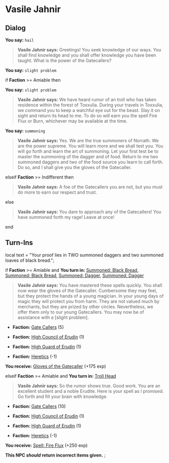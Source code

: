 # Vasile Jahnir



## Dialog

**You say:** `hail`



>**Vasile Jahnir says:** Greetings!  You seek knowledge of our ways. You shall find knowledge and you shall offer knowledge you have been taught.  What is the power of the Gatecallers?

**You say:** `slight problem`



if **Faction** >= Amiable then 



**You say:** `slight problem`





>**Vasile Jahnir says:** We have heard rumor of an troll who has taken residence within the forest of Toxxulia. During your travels in Toxxulia, we command you to keep a watchful eye out for the beast. Slay it on sight and return its head to me. To do so will earn you the spell Fire Flux or Burn, whichever may be available at the time.



**You say:** `summoning`





>**Vasile Jahnir says:** Yes. We are the true summoners of Norrath. We are the power supreme. You will learn more and we shall test you. You will go forth and learn the art of summoning. Let your first test be to master the summoning of the dagger and of food. Return to me two summoned daggers and two of the food source you learn to call forth. Do so, and I shall give you the gloves of the Gatecaller.





elseif **Faction** >= Indifferent then



>**Vasile Jahnir says:** A foe of the Gatecallers you are not, but you must do more to earn our respect and trust.


else



>**Vasile Jahnir says:** You dare to approach any of the Gatecallers! You have summoned forth my rage! Leave at once!




end

## Turn-Ins



local text = "Your proof lies in TWO summoned daggers and two summoned loaves of black bread.";


if **Faction** >= Amiable and  **You turn in:** [Summoned: Black Bread](/item/13078), [Summoned: Black Bread](/item/13078), [Summoned: Dagger](/item/7305), [Summoned: Dagger](/item/7305)


>**Vasile Jahnir says:** You have mastered these spells quickly. You shall now wear the gloves of the Gatecaller. Cumbersome they may feel, but they protect the hands of a young magician. In your young days of magic they will protect you from harm. They are not valued much by merchants, but they are prized by other circles. Nevertheless, we offer them only to our young Gatecallers. You may now be of assistance with a [slight problem].





* __Faction:__ [Gate Callers](/faction/254) (5)


* __Faction:__ [High Council of Erudin](/faction/266) (1)


* __Faction:__ [High Guard of Erudin](/faction/267) (1)


* __Faction:__ [Heretics](/faction/265) (-1)


 **You receive:**  [Gloves of the Gatecaller](/item/12209) (+175 exp)


elseif **Faction** >= Amiable and  **You turn in:** [Troll Head](/item/13895)


>**Vasile Jahnir says:** So the rumor shows true. Good work. You are an excellent student and a noble Erudite. Here is your spell as I promised. Go forth and fill your brain with knowledge.





* __Faction:__ [Gate Callers](/faction/254) (10)


* __Faction:__ [High Council of Erudin](/faction/266) (1)


* __Faction:__ [High Guard of Erudin](/faction/267) (1)


* __Faction:__ [Heretics](/faction/265) (-1)


 **You receive:**  [Spell: Fire Flux](/item/15313) (+250 exp)

**This NPC *should* return incorrect items given.**
;

